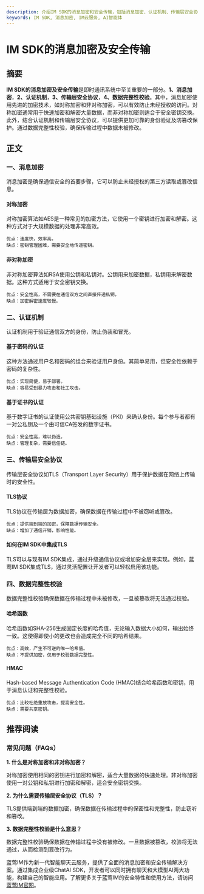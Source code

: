 ```yaml
---
description: 介绍IM SDK的消息加密和安全传输，包括消息加密、认证机制、传输层安全协议等内容。
keywords: IM SDK, 消息加密, IM云服务, AI智能体
---
```

# IM SDK的消息加密及安全传输

## 摘要

**IM SDK的消息加密及安全传输**是即时通讯系统中至关重要的一部分。**1、消息加密**，**2、认证机制**，**3、传输层安全协议**，**4、数据完整性校验**。其中，消息加密使用先进的加密技术，如对称加密和非对称加密，可以有效防止未经授权的访问。对称加密通常用于快速加密和解密大量数据，而非对称加密则适合于安全密钥交换。此外，结合认证机制和传输层安全协议，可以提供更加可靠的身份验证及防篡改保护。通过数据完整性校验，确保传输过程中数据未被修改。

## 正文

### 一、消息加密

消息加密是确保通信安全的首要步骤，它可以防止未经授权的第三方读取或篡改信息。

#### 对称加密

对称加密算法如AES是一种常见的加密方法，它使用一个密钥进行加密和解密。这种方式对于大规模数据的处理非常高效。

```plaintext
优点：速度快，效率高。
缺点：密钥管理困难，需要安全地传递密钥。
```

#### 非对称加密

非对称加密算法如RSA使用公钥和私钥对。公钥用来加密数据，私钥用来解密数据。这种方式适用于安全密钥交换。

```plaintext
优点：安全性高，不需要在通信双方之间直接传递私钥。
缺点：加密解密速度较慢。
```

### 二、认证机制

认证机制用于验证通信双方的身份，防止伪装和冒充。

#### 基于密码的认证

这种方法通过用户名和密码的组合来验证用户身份。其简单易用，但安全性依赖于密码的复杂性。

```plaintext
优点：实现简便，易于部署。
缺点：容易受到暴力攻击和社工攻击。
```

#### 基于证书的认证

基于数字证书的认证使用公共密钥基础设施（PKI）来确认身份。每个参与者都有一对公私钥及一个由可信CA签发的数字证书。

```plaintext
优点：安全性高，难以伪造。
缺点：管理复杂，需要信任链。
```

### 三、传输层安全协议

传输层安全协议如TLS（Transport Layer Security）用于保护数据在网络上传输时的安全性。

#### TLS协议

TLS协议在传输层为数据加密，确保数据在传输过程中不被窃听或篡改。

```plaintext
优点：提供端到端的加密，保障数据传输安全。
缺点：增加了通信开销，影响性能。
```

#### 如何在IM SDK中集成TLS

TLS可以与现有IM SDK集成，通过升级通信协议或增加安全层来实现。例如，蓝莺IM SDK集成TLS，通过灵活配置让开发者可以轻松启用该功能。

### 四、数据完整性校验

数据完整性校验确保数据在传输过程中未被修改，一旦被篡改将无法通过校验。

#### 哈希函数

哈希函数如SHA-256生成固定长度的哈希值，无论输入数据大小如何，输出始终一致。这使得即使小的更改也会造成完全不同的哈希结果。

```plaintext
优点：高效，产生不可逆的唯一哈希值。
缺点：不提供加密，仅用于校验数据完整性。
```

#### HMAC

Hash-based Message Authentication Code (HMAC)结合哈希函数和密钥，用于消息认证和完整性校验。

```plaintext
优点：比较杜绝重放攻击，提高安全性。
缺点：需要共享密钥。
```

## 推荐阅读

### 常见问题（FAQs）

**1. 什么是对称加密和非对称加密？**

对称加密使用相同的密钥进行加密和解密，适合大量数据的快速处理。非对称加密使用一对公钥和私钥进行加密和解密，适合安全密钥交换。

**2. 为什么需要传输层安全协议（TLS）？**

TLS提供端到端的数据加密，确保数据在传输过程中的保密性和完整性，防止窃听和篡改。

**3. 数据完整性校验是什么意思？**

数据完整性校验确保数据在传输过程中没有被修改。一旦数据被篡改，校验将无法通过，从而检测到篡改行为。

蓝莺IM作为新一代智能聊天云服务，提供了全面的消息加密和安全传输解决方案。通过集成企业级ChatAI SDK，开发者可以同时拥有聊天和大模型AI两大功能，构建自己的智能应用。了解更多关于蓝莺IM的安全特性和使用方法，请访问[蓝莺IM官网](https://www.lanyingim.com)。